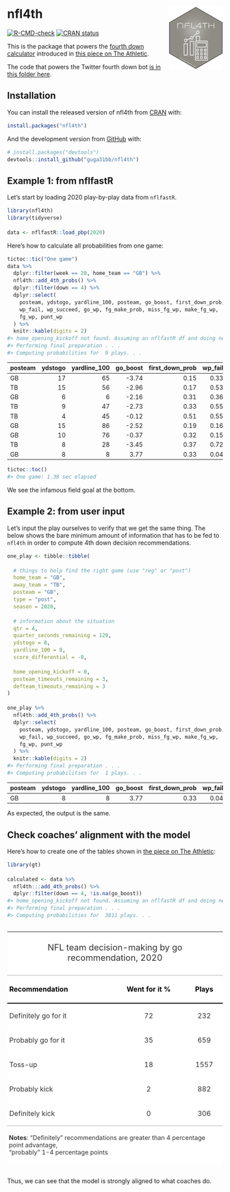 
<!-- README.md is generated from README.Rmd. Please edit that file -->

# **nfl4th** <img src="man/figures/logo.png" align="right" width="25%" min-width="120px"/>

<!-- badges: start -->

[![R-CMD-check](https://github.com/guga31bb/nfl4th/workflows/R-CMD-check/badge.svg)](https://github.com/guga31bb/nfl4th/actions)
[![CRAN
status](https://www.r-pkg.org/badges/version/nfl4th)](https://CRAN.R-project.org/package=nfl4th)
<!-- badges: end -->

This is the package that powers the [fourth down
calculator](https://rbsdm.com/stats/fourth_calculator) introduced in
[this piece on The
Athletic](https://theathletic.com/2144214/2020/10/28/nfl-fourth-down-decisions-the-math-behind-the-leagues-new-aggressiveness/).

The code that powers the Twitter fourth down bot [is in this folder
here](https://github.com/guga31bb/fourth_calculator/tree/main/bot).

## Installation

You can install the released version of nfl4th from
[CRAN](https://CRAN.R-project.org) with:

``` r
install.packages("nfl4th")
```

And the development version from [GitHub](https://github.com/) with:

``` r
# install.packages("devtools")
devtools::install_github("guga31bb/nfl4th")
```

## Example 1: from nflfastR

Let’s start by loading 2020 play-by-play data from `nflfastR`.

``` r
library(nfl4th)
library(tidyverse)

data <- nflfastR::load_pbp(2020)
```

Here’s how to calculate all probabilities from one game:

``` r
tictoc::tic("One game")
data %>%
  dplyr::filter(week == 20, home_team == "GB") %>%
  nfl4th::add_4th_probs() %>%
  dplyr::filter(down == 4) %>%
  dplyr::select(
    posteam, ydstogo, yardline_100, posteam, go_boost, first_down_prob, 
    wp_fail, wp_succeed, go_wp, fg_make_prob, miss_fg_wp, make_fg_wp, 
    fg_wp, punt_wp
  ) %>%
  knitr::kable(digits = 2)
#> home_opening_kickoff not found. Assuming an nflfastR df and doing necessary cleaning . . .
#> Performing final preparation . . .
#> Computing probabilities for  9 plays. . .
```

| posteam | ydstogo | yardline\_100 | go\_boost | first\_down\_prob | wp\_fail | wp\_succeed | go\_wp | fg\_make\_prob | miss\_fg\_wp | make\_fg\_wp | fg\_wp | punt\_wp |
| :------ | ------: | ------------: | --------: | ----------------: | -------: | ----------: | -----: | -------------: | -----------: | -----------: | -----: | -------: |
| GB      |      17 |            65 |    \-3.74 |              0.15 |     0.33 |        0.47 |   0.35 |           0.00 |         0.31 |         0.47 |   0.31 |     0.38 |
| TB      |      15 |            56 |    \-2.96 |              0.17 |     0.53 |        0.71 |   0.56 |           0.00 |         0.52 |         0.66 |   0.52 |     0.59 |
| GB      |       6 |             6 |    \-2.16 |              0.31 |     0.36 |        0.57 |   0.43 |           0.98 |         0.33 |         0.45 |   0.45 |       NA |
| TB      |       9 |            47 |    \-2.73 |              0.33 |     0.55 |        0.67 |   0.59 |           0.00 |         0.52 |         0.68 |   0.52 |     0.62 |
| TB      |       4 |            45 |    \-0.12 |              0.51 |     0.55 |        0.67 |   0.62 |           0.00 |         0.54 |         0.69 |   0.54 |     0.62 |
| GB      |      15 |            86 |    \-2.52 |              0.19 |     0.16 |        0.38 |   0.20 |           0.00 |         0.14 |         0.34 |   0.14 |     0.22 |
| GB      |      10 |            76 |    \-0.37 |              0.32 |     0.15 |        0.37 |   0.22 |           0.00 |         0.14 |         0.32 |   0.14 |     0.23 |
| TB      |       8 |            28 |    \-3.45 |              0.37 |     0.72 |        0.92 |   0.80 |           0.75 |         0.69 |         0.88 |   0.83 |       NA |
| GB      |       8 |             8 |      3.77 |              0.33 |     0.04 |        0.31 |   0.13 |           0.98 |         0.03 |         0.09 |   0.09 |       NA |

``` r
tictoc::toc()
#> One game: 1.38 sec elapsed
```

We see the infamous field goal at the bottom.

## Example 2: from user input

Let’s input the play ourselves to verify that we get the same thing. The
below shows the bare minimum amount of information that has to be fed to
`nfl4th` in order to compute 4th down decision recommendations.

``` r
one_play <- tibble::tibble(
  
  # things to help find the right game (use "reg" or "post")
  home_team = "GB",
  away_team = "TB",
  posteam = "GB",
  type = "post",
  season = 2020,
  
  # information about the situation
  qtr = 4,
  quarter_seconds_remaining = 129,
  ydstogo = 8,
  yardline_100 = 8,
  score_differential = -8,

  home_opening_kickoff = 0,
  posteam_timeouts_remaining = 3,
  defteam_timeouts_remaining = 3
)

one_play %>%
  nfl4th::add_4th_probs() %>%
  dplyr::select(
    posteam, ydstogo, yardline_100, posteam, go_boost, first_down_prob, 
    wp_fail, wp_succeed, go_wp, fg_make_prob, miss_fg_wp, make_fg_wp, 
    fg_wp, punt_wp
  ) %>%
  knitr::kable(digits = 2)
#> Performing final preparation . . .
#> Computing probabilities for  1 plays. . .
```

| posteam | ydstogo | yardline\_100 | go\_boost | first\_down\_prob | wp\_fail | wp\_succeed | go\_wp | fg\_make\_prob | miss\_fg\_wp | make\_fg\_wp | fg\_wp | punt\_wp |
| :------ | ------: | ------------: | --------: | ----------------: | -------: | ----------: | -----: | -------------: | -----------: | -----------: | -----: | -------: |
| GB      |       8 |             8 |      3.77 |              0.33 |     0.04 |        0.31 |   0.13 |           0.98 |         0.03 |         0.09 |   0.09 |       NA |

As expected, the output is the same.

## Check coaches’ alignment with the model

Here’s how to create one of the tables shown in [the piece on The
Athletic](https://theathletic.com/2144214/2020/10/28/nfl-fourth-down-decisions-the-math-behind-the-leagues-new-aggressiveness/):

``` r
library(gt)

calculated <- data %>%
  nfl4th:::add_4th_probs() %>%
  dplyr::filter(down == 4, !is.na(go_boost)) 
#> home_opening_kickoff not found. Assuming an nflfastR df and doing necessary cleaning . . .
#> Performing final preparation . . .
#> Computing probabilities for  3811 plays. . .
```

<!--html_preserve-->

<style>html {
  font-family: -apple-system, BlinkMacSystemFont, 'Segoe UI', Roboto, Oxygen, Ubuntu, Cantarell, 'Helvetica Neue', 'Fira Sans', 'Droid Sans', Arial, sans-serif;
}

#ncjrajxkar .gt_table {
  display: table;
  border-collapse: collapse;
  margin-left: auto;
  margin-right: auto;
  color: #333333;
  font-size: 16px;
  background-color: #FFFFFF;
  width: auto;
  border-top-style: solid;
  border-top-width: 1px;
  border-top-color: black;
  border-right-style: none;
  border-right-width: 2px;
  border-right-color: #D3D3D3;
  border-bottom-style: solid;
  border-bottom-width: 1px;
  border-bottom-color: white;
  border-left-style: none;
  border-left-width: 2px;
  border-left-color: #D3D3D3;
}

#ncjrajxkar .gt_heading {
  background-color: #FFFFFF;
  text-align: center;
  border-bottom-color: #FFFFFF;
  border-left-style: none;
  border-left-width: 1px;
  border-left-color: #D3D3D3;
  border-right-style: none;
  border-right-width: 1px;
  border-right-color: #D3D3D3;
}

#ncjrajxkar .gt_title {
  color: #333333;
  font-size: 125%;
  font-weight: initial;
  padding-top: 4px;
  padding-bottom: 4px;
  border-bottom-color: #FFFFFF;
  border-bottom-width: 0;
}

#ncjrajxkar .gt_subtitle {
  color: #333333;
  font-size: 85%;
  font-weight: initial;
  padding-top: 0;
  padding-bottom: 4px;
  border-top-color: #FFFFFF;
  border-top-width: 0;
}

#ncjrajxkar .gt_bottom_border {
  border-bottom-style: solid;
  border-bottom-width: 2px;
  border-bottom-color: #D3D3D3;
}

#ncjrajxkar .gt_col_headings {
  border-top-style: solid;
  border-top-width: 2px;
  border-top-color: #D3D3D3;
  border-bottom-style: solid;
  border-bottom-width: 2px;
  border-bottom-color: black;
  border-left-style: none;
  border-left-width: 1px;
  border-left-color: #D3D3D3;
  border-right-style: none;
  border-right-width: 1px;
  border-right-color: #D3D3D3;
}

#ncjrajxkar .gt_col_heading {
  color: #333333;
  background-color: #FFFFFF;
  font-size: 100%;
  font-weight: normal;
  text-transform: inherit;
  border-left-style: none;
  border-left-width: 1px;
  border-left-color: #D3D3D3;
  border-right-style: none;
  border-right-width: 1px;
  border-right-color: #D3D3D3;
  vertical-align: bottom;
  padding-top: 5px;
  padding-bottom: 6px;
  padding-left: 5px;
  padding-right: 5px;
  overflow-x: hidden;
}

#ncjrajxkar .gt_column_spanner_outer {
  color: #333333;
  background-color: #FFFFFF;
  font-size: 100%;
  font-weight: normal;
  text-transform: inherit;
  padding-top: 0;
  padding-bottom: 0;
  padding-left: 4px;
  padding-right: 4px;
}

#ncjrajxkar .gt_column_spanner_outer:first-child {
  padding-left: 0;
}

#ncjrajxkar .gt_column_spanner_outer:last-child {
  padding-right: 0;
}

#ncjrajxkar .gt_column_spanner {
  border-bottom-style: solid;
  border-bottom-width: 2px;
  border-bottom-color: black;
  vertical-align: bottom;
  padding-top: 5px;
  padding-bottom: 6px;
  overflow-x: hidden;
  display: inline-block;
  width: 100%;
}

#ncjrajxkar .gt_group_heading {
  padding: 8px;
  color: #333333;
  background-color: #FFFFFF;
  font-size: 100%;
  font-weight: initial;
  text-transform: inherit;
  border-top-style: solid;
  border-top-width: 3px;
  border-top-color: black;
  border-bottom-style: solid;
  border-bottom-width: 2px;
  border-bottom-color: black;
  border-left-style: none;
  border-left-width: 1px;
  border-left-color: #D3D3D3;
  border-right-style: none;
  border-right-width: 1px;
  border-right-color: #D3D3D3;
  vertical-align: middle;
}

#ncjrajxkar .gt_empty_group_heading {
  padding: 0.5px;
  color: #333333;
  background-color: #FFFFFF;
  font-size: 100%;
  font-weight: initial;
  border-top-style: solid;
  border-top-width: 3px;
  border-top-color: black;
  border-bottom-style: solid;
  border-bottom-width: 2px;
  border-bottom-color: black;
  vertical-align: middle;
}

#ncjrajxkar .gt_striped {
  background-color: rgba(128, 128, 128, 0.05);
}

#ncjrajxkar .gt_from_md > :first-child {
  margin-top: 0;
}

#ncjrajxkar .gt_from_md > :last-child {
  margin-bottom: 0;
}

#ncjrajxkar .gt_row {
  padding-top: 2px;
  padding-bottom: 2px;
  padding-left: 5px;
  padding-right: 5px;
  margin: 10px;
  border-top-style: solid;
  border-top-width: 1px;
  border-top-color: white;
  border-left-style: none;
  border-left-width: 1px;
  border-left-color: #D3D3D3;
  border-right-style: none;
  border-right-width: 1px;
  border-right-color: #D3D3D3;
  vertical-align: middle;
  overflow-x: hidden;
}

#ncjrajxkar .gt_stub {
  color: #333333;
  background-color: #FFFFFF;
  font-size: 100%;
  font-weight: initial;
  text-transform: inherit;
  border-right-style: solid;
  border-right-width: 2px;
  border-right-color: #D3D3D3;
  padding-left: 12px;
}

#ncjrajxkar .gt_summary_row {
  color: #333333;
  background-color: #FFFFFF;
  text-transform: inherit;
  padding-top: 8px;
  padding-bottom: 8px;
  padding-left: 5px;
  padding-right: 5px;
}

#ncjrajxkar .gt_first_summary_row {
  padding-top: 8px;
  padding-bottom: 8px;
  padding-left: 5px;
  padding-right: 5px;
  border-top-style: solid;
  border-top-width: 2px;
  border-top-color: #D3D3D3;
}

#ncjrajxkar .gt_grand_summary_row {
  color: #333333;
  background-color: #FFFFFF;
  text-transform: inherit;
  padding-top: 8px;
  padding-bottom: 8px;
  padding-left: 5px;
  padding-right: 5px;
}

#ncjrajxkar .gt_first_grand_summary_row {
  padding-top: 8px;
  padding-bottom: 8px;
  padding-left: 5px;
  padding-right: 5px;
  border-top-style: double;
  border-top-width: 6px;
  border-top-color: #D3D3D3;
}

#ncjrajxkar .gt_table_body {
  border-top-style: solid;
  border-top-width: 2px;
  border-top-color: #D3D3D3;
  border-bottom-style: solid;
  border-bottom-width: 2px;
  border-bottom-color: #D3D3D3;
}

#ncjrajxkar .gt_footnotes {
  color: #333333;
  background-color: #FFFFFF;
  border-bottom-style: none;
  border-bottom-width: 2px;
  border-bottom-color: #D3D3D3;
  border-left-style: none;
  border-left-width: 2px;
  border-left-color: #D3D3D3;
  border-right-style: none;
  border-right-width: 2px;
  border-right-color: #D3D3D3;
}

#ncjrajxkar .gt_footnote {
  margin: 0px;
  font-size: 90%;
  padding: 4px;
}

#ncjrajxkar .gt_sourcenotes {
  color: #333333;
  background-color: #FFFFFF;
  border-bottom-style: none;
  border-bottom-width: 2px;
  border-bottom-color: #D3D3D3;
  border-left-style: none;
  border-left-width: 2px;
  border-left-color: #D3D3D3;
  border-right-style: none;
  border-right-width: 2px;
  border-right-color: #D3D3D3;
}

#ncjrajxkar .gt_sourcenote {
  font-size: 90%;
  padding: 4px;
}

#ncjrajxkar .gt_left {
  text-align: left;
}

#ncjrajxkar .gt_center {
  text-align: center;
}

#ncjrajxkar .gt_right {
  text-align: right;
  font-variant-numeric: tabular-nums;
}

#ncjrajxkar .gt_font_normal {
  font-weight: normal;
}

#ncjrajxkar .gt_font_bold {
  font-weight: bold;
}

#ncjrajxkar .gt_font_italic {
  font-style: italic;
}

#ncjrajxkar .gt_super {
  font-size: 65%;
}

#ncjrajxkar .gt_footnote_marks {
  font-style: italic;
  font-size: 65%;
}
</style>

<div id="ncjrajxkar" style="overflow-x:auto;overflow-y:auto;width:auto;height:auto;">

<table class="gt_table">

<thead class="gt_header">

<tr>

<th colspan="3" class="gt_heading gt_title gt_font_normal" style>

NFL team decision-making by go recommendation, 2020

</th>

</tr>

<tr>

<th colspan="3" class="gt_heading gt_subtitle gt_font_normal gt_bottom_border" style>

</th>

</tr>

</thead>

<thead class="gt_col_headings">

<tr>

<th class="gt_col_heading gt_columns_bottom_border gt_left" rowspan="1" colspan="1" style="color: black; font-weight: bold;">

Recommendation

</th>

<th class="gt_col_heading gt_columns_bottom_border gt_center" rowspan="1" colspan="1" style="color: black; font-weight: bold;">

Went for it %

</th>

<th class="gt_col_heading gt_columns_bottom_border gt_center" rowspan="1" colspan="1" style="color: black; font-weight: bold;">

Plays

</th>

</tr>

</thead>

<tbody class="gt_table_body">

<tr>

<td class="gt_row gt_left">

Definitely go for it

</td>

<td class="gt_row gt_center">

72

</td>

<td class="gt_row gt_center">

232

</td>

</tr>

<tr>

<td class="gt_row gt_left">

Probably go for it

</td>

<td class="gt_row gt_center">

35

</td>

<td class="gt_row gt_center">

659

</td>

</tr>

<tr>

<td class="gt_row gt_left">

Toss-up

</td>

<td class="gt_row gt_center">

18

</td>

<td class="gt_row gt_center">

1557

</td>

</tr>

<tr>

<td class="gt_row gt_left">

Probably kick

</td>

<td class="gt_row gt_center">

2

</td>

<td class="gt_row gt_center">

882

</td>

</tr>

<tr>

<td class="gt_row gt_left">

Definitely kick

</td>

<td class="gt_row gt_center">

0

</td>

<td class="gt_row gt_center">

306

</td>

</tr>

</tbody>

<tfoot class="gt_sourcenotes">

<tr>

<td class="gt_sourcenote" colspan="3">

<strong>Notes</strong>: “Definitely” recommendations are greater than 4
percentage point advantage,<br> “probably” 1-4 percentage points

</td>

</tr>

</tfoot>

</table>

</div>

<!--/html_preserve-->

Thus, we can see that the model is strongly aligned to what coaches do.
